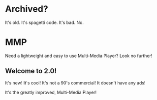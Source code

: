 # Archived?
It's old. It's spagetti code. It's bad. No.

# MMP
Need a lightweight and easy to use Multi-Media Player? Look no further!

## Welcome to 2.0!
It's new!
It's cool!
It's not a 90's commercial!
It doesn't have any ads!

It's the greatly improved, Multi-Media Player!
